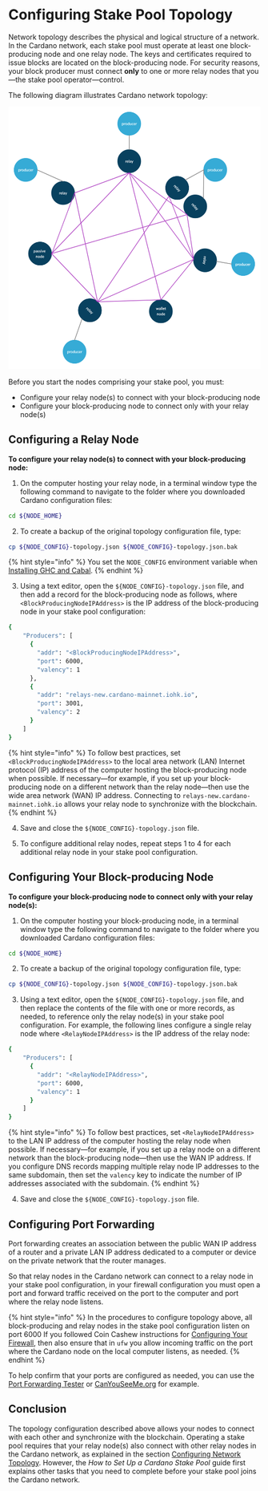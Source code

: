 # Configuring Stake Pool Topology

Network topology describes the physical and logical structure of a network. In the Cardano network, each stake pool must operate at least one block-producing node and one relay node. The keys and certificates required to issue blocks are located on the block-producing node. For security reasons, your block producer must connect **only** to one or more relay nodes that you—the stake pool operator—control.

The following diagram illustrates Cardano network topology:

![](../../../../.gitbook/assets/producer-relay-diagram.png)

<!-- Reference:
https://iohk.zendesk.com/hc/en-us/articles/900001219843-What-are-Block-producing-nodes-and-relay-nodes -->

Before you start the nodes comprising your stake pool, you must:

- Configure your relay node(s) to connect with your block-producing node
- Configure your block-producing node to connect only with your relay node(s)

## Configuring a Relay Node

**To configure your relay node(s) to connect with your block-producing node:**

1. On the computer hosting your relay node, in a terminal window type the following command to navigate to the folder where you downloaded Cardano configuration files:
```bash
cd ${NODE_HOME}
```

2. To create a backup of the original topology configuration file, type:
```bash
cp ${NODE_CONFIG}-topology.json ${NODE_CONFIG}-topology.json.bak
```
{% hint style="info" %}
You set the `NODE_CONFIG` environment variable when [Installing GHC and Cabal](../part-i-installation/installing-ghc-and-cabal.md).
{% endhint %}

3. Using a text editor, open the `${NODE_CONFIG}-topology.json` file, and then add a record for the block-producing node as follows, where `<BlockProducingNodeIPAddress>` is the IP address of the block-producing node in your stake pool configuration:
```bash
{
	"Producers": [
	  {
	    "addr": "<BlockProducingNodeIPAddress>",
	    "port": 6000,
	    "valency": 1
	  },
	  {
	    "addr": "relays-new.cardano-mainnet.iohk.io",
	    "port": 3001,
	    "valency": 2
	  }
	]
}
```
{% hint style="info" %}
To follow best practices, set `<BlockProducingNodeIPAddress>` to the local area network (LAN) Internet protocol (IP) address of the computer hosting the block-producing node when possible. If necessary—for example, if you set up your block-producing node on a different network than the relay node—then use the wide area network (WAN) IP address. Connecting to `relays-new.cardano-mainnet.iohk.io` allows your relay node to synchronize with the blockchain.
{% endhint %}

4. Save and close the `${NODE_CONFIG}-topology.json` file.

5. To configure additional relay nodes, repeat steps 1 to 4 for each additional relay node in your stake pool configuration.

## Configuring Your Block-producing Node

**To configure your block-producing node to connect only with your relay node(s):**

1. On the computer hosting your block-producing node, in a terminal window type the following command to navigate to the folder where you downloaded Cardano configuration files:
```bash
cd ${NODE_HOME}
```

2. To create a backup of the original topology configuration file, type:
```bash
cp ${NODE_CONFIG}-topology.json ${NODE_CONFIG}-topology.json.bak
```

3. Using a text editor, open the `${NODE_CONFIG}-topology.json` file, and then replace the contents of the file with one or more records, as needed, to reference only the relay node(s) in your stake pool configuration. For example, the following lines configure a single relay node where `<RelayNodeIPAddress>` is the IP address of the relay node:
```bash
{
	"Producers": [
	  {
	    "addr": "<RelayNodeIPAddress>",
	    "port": 6000,
	    "valency": 1
	  }
	]
}
```
{% hint style="info" %}
To follow best practices, set `<RelayNodeIPAddress>` to the LAN IP address of the computer hosting the relay node when possible. If necessary—for example, if you set up a relay node on a different network than the block-producing node—then use the WAN IP address. If you configure DNS records mapping multiple relay node IP addresses to the same subdomain, then set the `valency` key to indicate the number of IP addresses associated with the subdomain.
{% endhint %}
<!-- Reference:
https://forum.cardano.org/t/question-about-valency/35696 -->

4. Save and close the `${NODE_CONFIG}-topology.json` file.

## Configuring Port Forwarding

Port forwarding creates an association between the public WAN IP address of a router and a private LAN IP address dedicated to a computer or device on the private network that the router manages.
<!-- Reference:
https://learn.g2.com/port-forwarding -->

So that relay nodes in the Cardano network can connect to a relay node in your stake pool configuration, in your firewall configuration you must open a port and forward traffic received on the port to the computer and port where the relay node listens.
<!-- Reference:
https://customer.cradlepoint.com/s/article/How-to-Do-Port-Forwarding-To-Multiple-Devices-on-the-Same-Port -->

{% hint style="info" %}
In the procedures to configure topology above, all block-producing and relay nodes in the stake pool configuration listen on port 6000 If you followed Coin Cashew instructions for [Configuring Your Firewall](../part-i-installation/hardening-an-ubuntu-server.md#ufw), then also ensure that in `ufw` you allow incoming traffic on the port where the Cardano node on the local computer listens, as needed.
{% endhint %}

To help confirm that your ports are configured as needed, you can use the [Port Forwarding Tester](https://www.yougetsignal.com/tools/open-ports/) or [CanYouSeeMe.org](https://canyouseeme.org/) for example.

## Conclusion

The topology configuration described above allows your nodes to connect with each other and synchronize with the blockchain. Operating a stake pool requires that your relay node(s) also connect with other relay nodes in the Cardano network, as explained in the section [Configuring Network Topology](../part-iii-operation/configuring-network-topology.md). However, the _How to Set Up a Cardano Stake Pool_ guide first explains other tasks that you need to complete before your stake pool joins the Cardano network.